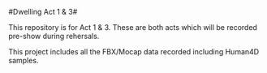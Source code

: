 #Dwelling Act 1 & 3#

This repository is for Act 1 & 3. These are both acts which will be recorded pre-show during rehersals.

This project includes all the FBX/Mocap data recorded including Human4D samples.
